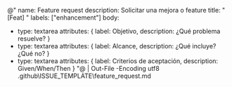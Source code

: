 @"
name: Feature request
description: Solicitar una mejora o feature
title: "[Feat] "
labels: ["enhancement"]
body:
  - type: textarea
    attributes: { label: Objetivo, description: ¿Qué problema resuelve? }
  - type: textarea
    attributes: { label: Alcance, description: ¿Qué incluye? ¿Qué no? }
  - type: textarea
    attributes: { label: Criterios de aceptación, description: Given/When/Then }
"@ | Out-File -Encoding utf8 .github\ISSUE_TEMPLATE\feature_request.md
